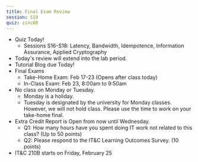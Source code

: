 ```yaml
---
title: Final Exam Review
session: S19
quiz: zinc68
---
```

* Quiz Today!
    * Sessions S16-S18: Latency, Bandwidth, Idempotence, Information Assurance, Applied Cryptography
* Today's review will extend into the lab period.
* Tutorial Blog due Today!
* Final Exams
    * Take-Home Exam: Feb 17-23 (Opens after class today)
    * In-Class Exam: Feb 23, 8:00am to 9:50am
* No class on Monday or Tuesday.
    * Monday is a holiday.
    * Tuesday is designated by the university for Monday classes. However, we will not hold class. Please use the time to work on your take-home final.
* Extra Credit Report is Open from now until Wednesday.
    * Q1: How many hours have you spent doing IT work not related to this class? (Up to 50 points)
    * Q2: Please respond to the IT&C Learning Outcomes Survey. (10 points)
* IT&C 210B starts on Friday, February 25
